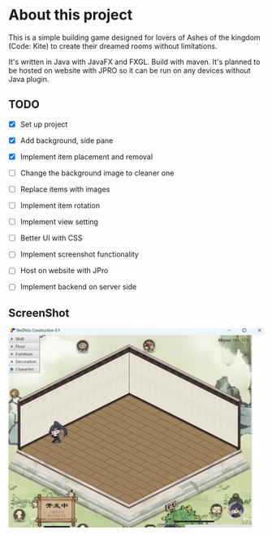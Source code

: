 # About this project
This is a simple building game designed for lovers of Ashes of the kingdom (Code: Kite) to create their dreamed rooms without limitations.

It's written in Java with JavaFX and FXGL. Build with maven. It's planned to be hosted on website with JPRO so it can be run on any devices without Java plugin.

## TODO
- [x] Set up project
- [x] Add background, side pane
- [x] Implement item placement and removal
- [ ] Change the background image to cleaner one
- [ ] Replace items with images
- [ ] Implement item rotation
- [ ] Implement view setting
- [ ] Better UI with CSS
- [ ] Implement screenshot functionality
- [ ] Host on website with JPro
- [ ] Implement backend on server side


## ScreenShot
![Screenshot](Screenshot.png)

